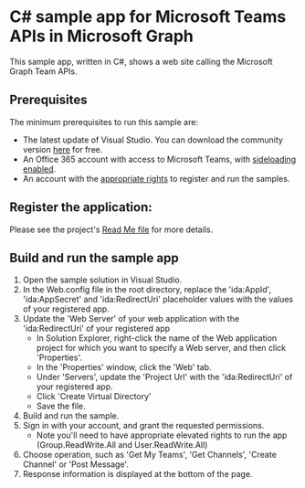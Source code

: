 # C# sample app for Microsoft Teams APIs in Microsoft Graph

This sample app, written in C#, shows a web site calling the Microsoft Graph Team APIs.  

## Prerequisites
The minimum prerequisites to run this sample are:
* The latest update of Visual Studio. You can download the community version [here](http://www.visualstudio.com) for free.
* An Office 365 account with access to Microsoft Teams, with [sideloading enabled](https://msdn.microsoft.com/en-us/microsoft-teams/setup).
* An account with the [appropriate rights](./README.md) to register and run the samples.

## Register the application:
Please see the project's [Read Me file](./README.md) for more details.  

## Build and run the sample app
1.  Open the sample solution in Visual Studio.
2.  In the Web.config file in the root directory, replace the 'ida:AppId', 'ida:AppSecret' and 'ida:RedirectUri' placeholder values with the values of your registered app.
3.  Update the 'Web Server' of your web application with the 'ida:RedirectUri' of your registered app 
    * In Solution Explorer, right-click the name of the Web application project for which you want to specify a Web server, and then click 'Properties'.
    * In the 'Properties' window, click the 'Web' tab.
    * Under 'Servers', update the 'Project Url' with the 'ida:RedirectUri' of your registered app.
    * Click 'Create Virtual Directory'
    * Save the file.
4. Build and run the sample.
5. Sign in with your account, and grant the requested permissions.
    * Note you'll need to have appropriate elevated rights to run the app (Group.ReadWrite.All and User.ReadWrite.All)
6. Choose operation, such as 'Get My Teams', 'Get Channels', 'Create Channel' or 'Post Message'.
7. Response information is displayed at the bottom of the page.
